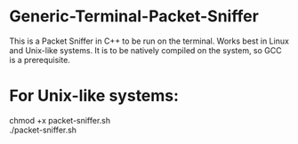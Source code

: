 # Generic-Terminal-Packet-Sniffer
This is a Packet Sniffer in C++ to be run on the terminal. Works best in Linux and Unix-like systems. 
It is to be natively compiled on the system, so GCC is a prerequisite.

# For Unix-like systems:
chmod +x packet-sniffer.sh <br>
./packet-sniffer.sh

